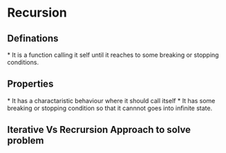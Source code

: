 <h1> Recursion </h1>

<h2> Definations </h2>
    * It is a function calling it self until it reaches to some breaking or stopping conditions.

</br>
<h2> Properties </h2>
    * It has a charactaristic behaviour where it should call itself 
    * It has some breaking or stopping condition so that it cannnot goes into infinite state.
</br>

<h2> Iterative Vs Recrursion Approach to solve problem </h2>
